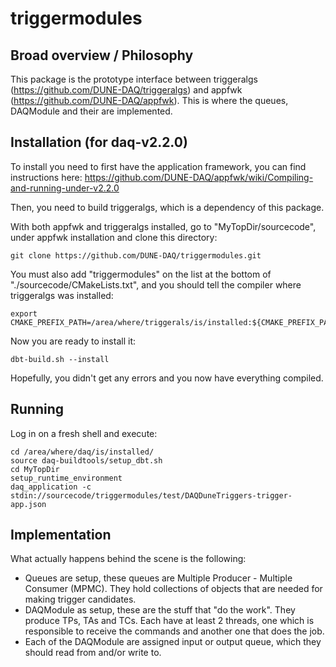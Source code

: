 # triggermodules

## Broad overview / Philosophy

This package is the prototype interface between triggeralgs (https://github.com/DUNE-DAQ/triggeralgs) and appfwk (https://github.com/DUNE-DAQ/appfwk). This is where the queues, DAQModule and their are implemented.

## Installation (for daq-v2.2.0)
To install you need to first have the application framework, you can find instructions here: https://github.com/DUNE-DAQ/appfwk/wiki/Compiling-and-running-under-v2.2.0

Then, you need to build triggeralgs, which is a dependency of this package.

With both appfwk and triggeralgs installed, go to "MyTopDir/sourcecode", under appfwk installation and clone this directory:
```
git clone https://github.com/DUNE-DAQ/triggermodules.git
```

You must also add "triggermodules" on the list at the bottom of "./sourcecode/CMakeLists.txt", and you should tell the compiler where triggeralgs was installed:
```
export CMAKE_PREFIX_PATH=/area/where/triggerals/is/installed:${CMAKE_PREFIX_PATH}
```

Now you are ready to install it:
```
dbt-build.sh --install
```

Hopefully, you didn't get any errors and you now have everything compiled.

## Running
Log in on a fresh shell and execute:
```
cd /area/where/daq/is/installed/
source daq-buildtools/setup_dbt.sh
cd MyTopDir
setup_runtime_environment
daq_application -c stdin://sourcecode/triggermodules/test/DAQDuneTriggers-trigger-app.json
```

## Implementation

What actually happens behind the scene is the following:
 - Queues are setup, these queues are Multiple Producer - Multiple Consumer (MPMC). They hold collections of objects that are needed for making trigger candidates.
 - DAQModule as setup, these are the stuff that "do the work". They produce TPs, TAs and TCs. Each have at least 2 threads, one which is responsible to receive the commands and another one that does the job.
 - Each of the DAQModule are assigned input or output queue, which they should read from and/or write to.
